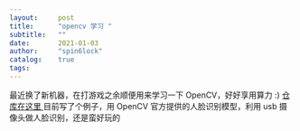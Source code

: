 ```yaml
---
layout:     post
title:      "opencv 学习 "
subtitle:   ""
date:       2021-01-03
author:     "spin6lock"
catalog:    true
tags:
---
```

最近换了新机器，在打游戏之余顺便用来学习一下 OpenCV，好好享用算力 :) [ 仓库在这里 ](https://github.com/spin6lock/opencv_exercise) 目前写了个例子，用 OpenCV 官方提供的人脸识别模型，利用 usb 摄像头做人脸识别，还是蛮好玩的
